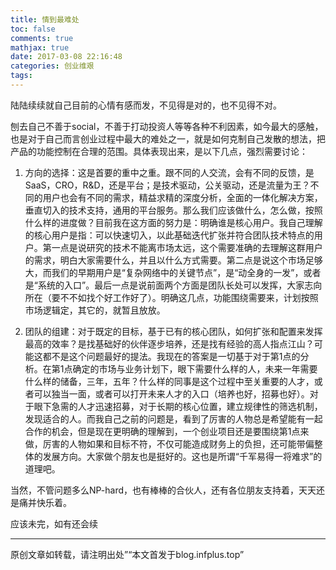 ```yaml
---
title: 情到最难处
toc: false
comments: true
mathjax: true
date: 2017-03-08 22:16:48
categories: 创业维艰
tags:
---
```

陆陆续续就自己目前的心情有感而发，不见得是对的，也不见得不对。

刨去自己不善于social，不善于打动投资人等等各种不利因素，如今最大的感触，也是对于自己而言创业过程中最大的难处之一，就是如何克制自己发散的想法，把产品的功能控制在合理的范围。具体表现出来，是以下几点，强烈需要讨论：

1. 方向的选择：这是首要的重中之重。跟不同的人交流，会有不同的反馈，是SaaS，CRO，R&D，还是平台；是技术驱动，公关驱动，还是流量为王？不同的用户也会有不同的需求，精益求精的深度分析，全面的一体化解决方案，垂直切入的技术支持，通用的平台服务。那么我们应该做什么，怎么做，按照什么样的进度做？目前我在这方面的努力是：明确谁是核心用户。我自己理解的核心用户是指：可以快速切入，以此基础迭代扩张并符合团队技术特点的用户。第一点是说研究的技术不能离市场太远，这个需要准确的去理解这群用户的需求，明白大家需要什么，并且以什么方式需要。第二点是说这个市场足够大，而我们的早期用户是“复杂网络中的关键节点”，是“动全身的一发”，或者是“系统的入口”。最后一点是说前面两个方面是团队长处可以发挥，大家志向所在（要不不如找个好工作好了）。明确这几点，功能围绕需要来，计划按照市场逻辑定，其它的，就暂且放放。

2. 团队的组建：对于既定的目标，基于已有的核心团队，如何扩张和配置来发挥最高的效率？是找基础好的伙伴逐步培养，还是找有经验的高人指点江山？可能这都不是这个问题最好的提法。我现在的答案是一切基于对于第1点的分析。在第1点确定的市场与业务计划下，眼下需要什么样的人，未来一年需要什么样的储备，三年，五年？什么样的同事是这个过程中至关重要的人才，或者可以独当一面，或者可以打开未来人才的入口（培养也好，招募也好）。对于眼下急需的人才迅速招募，对于长期的核心位置，建立规律性的筛选机制，发现适合的人。而我自己之前的问题是，看到了厉害的人物总是希望能有一起合作的机会，但是现在更明确的理解到，一个创业项目还是要围绕第1点来做，厉害的人物如果和目标不符，不仅可能造成财务上的负担，还可能带偏整体的发展方向。大家做个朋友也是挺好的。这也是所谓“千军易得一将难求”的道理吧。

当然，不管问题多么NP-hard，也有棒棒的合伙人，还有各位朋友支持着，天天还是痛并快乐着。

应该未完，如有还会续

----------------
原创文章如转载，请注明出处”“本文首发于blog.infplus.top”
